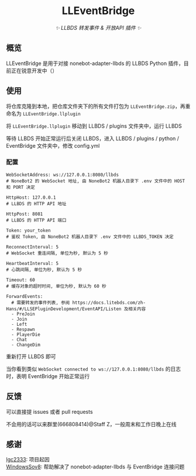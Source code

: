 <div align="center">

# LLEventBridge

_✨ LLBDS 转发事件 & 开放API 插件 ✨_

</div>

## 概览
LLEventBridge 是用于对接 nonebot-adapter-llbds 的 LLBDS Python 插件，目前正在锐意开发中（）

## 使用
将仓库克隆到本地，把仓库文件夹下的所有文件打包为 `LLEventBridge.zip`，再重命名为 `LLEventBridge.llplugin`

将 `LLEventBridge.llplugin` 移动到 LLBDS / plugins 文件夹中，运行 LLBDS

等待 LLBDS 开始正常运行后关闭 LLBDS，进入 LLBDS / plugins / python / EventBridge 文件夹中，修改 config.yml

### 配置
```
WebSocketAddress: ws://127.0.0.1:8080/llbds
# NoneBot2 的 WebSocket 地址, 由 NoneBot2 机器人目录下 .env 文件中的 HOST 和 PORT 决定

HttpHost: 127.0.0.1
# LLBDS 的 HTTP API 地址

HttpPost: 8081
# LLBDS 的 HTTP API 端口

Token: your_token
# 鉴权 Token, 由 NoneBot2 机器人目录下 .env 文件中的 LLBDS_TOKEN 决定

ReconnectInterval: 5
# WebSocket 重连间隔, 单位为秒, 默认为 5 秒

HeartbeatInterval: 5
# 心跳间隔, 单位为秒, 默认为 5 秒

Timeout: 60
# 缓存对象的超时时间, 单位为秒, 默认为 60 秒

ForwardEvents:
  # 需要转发的事件列表, 参阅 https://docs.litebds.com/zh-Hans/#/LLSEPluginDevelopment/EventAPI/Listen 及相关内容
  - PreJoin
  - Join
  - Left
  - Respawn
  - PlayerDie
  - Chat
  - ChangeDim

```

重新打开 LLBDS 即可

当你看到类似 `WebSocket connected to ws://127.0.0.1:8080/llbds` 的日志时，表明 EventBridge 开始正常运行

## 反馈
可以直接提 issues 或者 pull requests

不会用的话可以来群里(666808414)@Staff Z，一般周末和工作日晚上在线

## 感谢
[lgc2333](https://github.com/lgc2333): 项目起因   
[WindowsSov8](https://github.com/WindowsSov8forUs): 帮助解决了 nonebot-adapter-llbds 与 EventBridge 连接问题